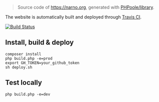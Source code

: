 > Source code of https://narno.org, generated with [PHPoole/library](https://github.com/PHPoole/library).

The website is automatically built and deployed through [Travis CI](https://travis-ci.org/Narno/narno.github.io).

[![Build Status](https://travis-ci.org/Narno/narno.github.io.svg?branch=source)](https://travis-ci.org/Narno/narno.github.io)

## Install, build & deploy
```
composer install
php build.php -e=prod
export GH_TOKEN=your_github_token
sh deploy.sh
```

## Test locally
```
php build.php -e=dev
```
